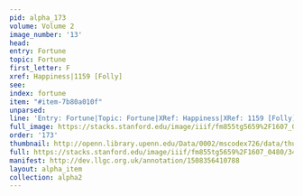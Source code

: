 ```yaml
---
pid: alpha_173
volume: Volume 2
image_number: '13'
head: 
entry: Fortune
topic: Fortune
first_letter: F
xref: Happiness|1159 [Folly]
see: 
index: fortune
item: "#item-7b80a010f"
unparsed: 
line: 'Entry: Fortune|Topic: Fortune|XRef: Happiness|XRef: 1159 [Folly]|Index: fortune|#item-7b80a010f'
full_image: https://stacks.stanford.edu/image/iiif/fm855tg5659%2F1607_0480/full/full/0/default.jpg
order: '173'
thumbnail: http://openn.library.upenn.edu/Data/0002/mscodex726/data/thumb/1607_0480_thumb.jpg
full: https://stacks.stanford.edu/image/iiif/fm855tg5659%2F1607_0480/344,564,3095,304/full/0/default.jpg
manifest: http://dev.llgc.org.uk/annotation/1508356410788
layout: alpha_item
collection: alpha2
---
```

